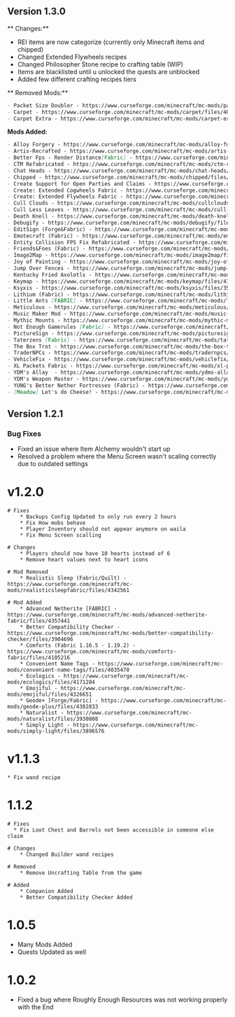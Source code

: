 ## Version 1.3.0


** Changes:** 

- REI items are now categorize (currently only Minecraft items and chipped)
- Changed Extended Flywheels recipes
- Changed  Philosopher Stone recipe to crafting table (WIP)
- Items are blacklisted until u unlocked the quests are unblocked
- Added few different crafting recipes tiers

** Removed Mods:**

```md
- Packet Size Doubler - https://www.curseforge.com/minecraft/mc-mods/packet-size-doubler/files/3912877
- Carpet - https://www.curseforge.com/minecraft/mc-mods/carpet/files/4033215
- Carpet Extra - https://www.curseforge.com/minecraft/mc-mods/carpet-extra/files/4066596
```


**Mods Added:**
```md
- Alloy Forgery - https://www.curseforge.com/minecraft/mc-mods/alloy-forgery/files/4073356
- Artis-Recrafted - https://www.curseforge.com/minecraft/mc-mods/artis-recrafted/files/4381609
- Better Fps - Render Distance[Fabric] - https://www.curseforge.com/minecraft/mc-mods/better-fps-render-distance-fabric/files/4351677
- CTM Refabricated - https://www.curseforge.com/minecraft/mc-mods/ctm-refabricated/files/3834086
- Chat Heads - https://www.curseforge.com/minecraft/mc-mods/chat-heads/files/4411341
- Chipped - https://www.curseforge.com/minecraft/mc-mods/chipped/files/4410347
- Create Support for Open Parties and Claims - https://www.curseforge.com/minecraft/mc-mods/opac-fabric-create-support/files/3924949
- Create: Extended Cogwheels Fabric - https://www.curseforge.com/minecraft/mc-mods/create-extended-cogwheels-fabric/files/4356949
- Create: Extended Flywheels Fabric - https://www.curseforge.com/minecraft/mc-mods/create-extended-flywheels-fabric/files/4206841
- Cull Clouds - https://www.curseforge.com/minecraft/mc-mods/cullclouds/files/4062483
- Cull Less Leaves - https://www.curseforge.com/minecraft/mc-mods/cull-less-leaves/files/4002520
- Death Knell - https://www.curseforge.com/minecraft/mc-mods/death-knell/files/4014715
- Debugify - https://www.curseforge.com/minecraft/mc-mods/debugify/files/4060233
- EditSign (Forge&Fabric) - https://www.curseforge.com/minecraft/mc-mods/edit-sign/files/3920729
- Emotecraft (Fabric) - https://www.curseforge.com/minecraft/mc-mods/emotecraft/files/4173795
- Entity Collision FPS Fix Refabricated - https://www.curseforge.com/minecraft/mc-mods/entity-collision-fps-fix-fabric/files/3829912
- Friends&Foes (Fabric) - https://www.curseforge.com/minecraft/mc-mods/friends-and-foes/files/4359130
- Image2Map - https://www.curseforge.com/minecraft/mc-mods/image2map/files/4048817
- Joy of Painting - https://www.curseforge.com/minecraft/mc-mods/joy-of-painting/files/4119622
- Jump Over Fences - https://www.curseforge.com/minecraft/mc-mods/jump-over-fences-forge/files/3974481
- Kentucky Fried Axolotls - https://www.curseforge.com/minecraft/mc-mods/kentucky-fried-axolotls/files/4291596
- Keymap - https://www.curseforge.com/minecraft/mc-mods/keymap/files/4162484
- Ksyxis - https://www.curseforge.com/minecraft/mc-mods/ksyxis/files/3502167
- Lithium (Fabric) - https://www.curseforge.com/minecraft/mc-mods/lithium/files/4151762
- Little Ants [FABRIC] - https://www.curseforge.com/minecraft/mc-mods/little-ants/files/4195569
- Meticulous - https://www.curseforge.com/minecraft/mc-mods/meticulous/files/3921889
- Music Maker Mod - https://www.curseforge.com/minecraft/mc-mods/music-maker-mod/files/4131774
- Mythic Mounts - https://www.curseforge.com/minecraft/mc-mods/mythic-mounts/files/4095954
- Not Enough Gamerules [Fabric] - https://www.curseforge.com/minecraft/mc-mods/not-enough-gamerules-fabric/files/4401143
- PictureSign - https://www.curseforge.com/minecraft/mc-mods/picturesign/files/3837060
- Taterzens [Fabric] - https://www.curseforge.com/minecraft/mc-mods/taterzens/files/4073927
- The Box Trot - https://www.curseforge.com/minecraft/mc-mods/the-box-trot/files/3856031
- TraderNPCs - https://www.curseforge.com/minecraft/mc-mods/tradernpcs/files/3825962
- VehicleFix - https://www.curseforge.com/minecraft/mc-mods/vehiclefix/files/3856032
- XL Packets Fabric - https://www.curseforge.com/minecraft/mc-mods/xl-packets-fabric/files/4110462
- YDM's Allay  - https://www.curseforge.com/minecraft/mc-mods/ydms-allay/files/3906394
- YDM's Weapon Master - https://www.curseforge.com/minecraft/mc-mods/ydms-weapon-master/files/4001578
- YUNG's Better Nether Fortresses (Fabric) - https://www.curseforge.com/minecraft/mc-mods/yungs-better-nether-fortresses-fabric/files/4413613     
- [Meadow] Let's do Cheese! - https://www.curseforge.com/minecraft/mc-mods/welcome-to-meadow/files/4422686
```


## Version 1.2.1

### Bug Fixes

- Fixed an issue where Item Alchemy wouldn't start up
- Resolved a problem where the Menu Screen wasn't scaling correctly due to outdated settings

# v1.2.0
    # Fixes
        * Backups Config Updated to only run every 2 hours
        * Fix How mobs behave
        * Player Inventory should not appear anymore on waila
        * Fix Menu Screen scalling
        
    # Changes
        * Players should now have 10 hearts instead of 6
        * Remove heart values next to heart icons

    # Mod Removed
        * Realistic Sleep (Fabric/Quilt) - https://www.curseforge.com/minecraft/mc-mods/realisticsleepfabric/files/4342561

    # Mod Added
        * Advanced Netherite [FABRIC] - https://www.curseforge.com/minecraft/mc-mods/advanced-netherite-fabric/files/4357441
        * Better Compatibility Checker - https://www.curseforge.com/minecraft/mc-mods/better-compatibility-checker/files/3904696
        * Comforts (Fabric 1.16.5 - 1.19.2) - https://www.curseforge.com/minecraft/mc-mods/comforts-fabric/files/4105216
        * Convenient Name Tags - https://www.curseforge.com/minecraft/mc-mods/convenient-name-tags/files/4035470
        * Ecologics - https://www.curseforge.com/minecraft/mc-mods/ecologics/files/4171284
        * Emojiful - https://www.curseforge.com/minecraft/mc-mods/emojiful/files/4326651
        * Geode+ [Forge/Fabric] - https://www.curseforge.com/minecraft/mc-mods/geode-plus/files/4382833
        * Naturalist - https://www.curseforge.com/minecraft/mc-mods/naturalist/files/3930808
        * Simply Light - https://www.curseforge.com/minecraft/mc-mods/simply-light/files/3896576

# v1.1.3
    * Fix wand recipe
    
# 1.1.2
    # Fixes
      * Fix Loot Chest and Barrels not been accessible in someone else claim

    # Changes
        * Changed Builder wand recipes

    # Removed
        * Remove Uncrafting Table from the game

    # Added
        * Companion Added
        * Better Compatibility Checker Added
# 1.0.5

* Many Mods Added
* Quests Updated as well

# 1.0.2

* Fixed a bug where Roughly Enough Resources was not working properly with the End
